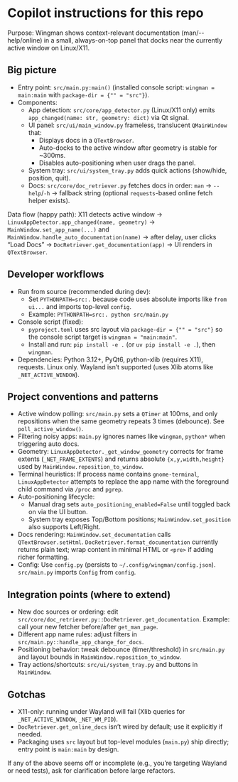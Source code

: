 # Copilot instructions for this repo

Purpose: Wingman shows context-relevant documentation (man/--help/online) in a small, always-on-top panel that docks near the currently active window on Linux/X11.

## Big picture

- Entry point: `src/main.py:main()` (installed console script: `wingman = main:main` with `package-dir = {"" = "src"}`).
- Components:
  - App detection: `src/core/app_detector.py` (Linux/X11 only) emits `app_changed(name: str, geometry: dict)` via Qt signal.
  - UI panel: `src/ui/main_window.py` frameless, translucent `QMainWindow` that:
    - Displays docs in a `QTextBrowser`.
    - Auto-docks to the active window after geometry is stable for ~300ms.
    - Disables auto-positioning when user drags the panel.
  - System tray: `src/ui/system_tray.py` adds quick actions (show/hide, position, quit).
  - Docs: `src/core/doc_retriever.py` fetches docs in order: `man` → `--help`/`-h` → fallback string (optional `requests`-based online fetch helper exists).

Data flow (happy path): X11 detects active window → `LinuxAppDetector.app_changed(name, geometry)` → `MainWindow.set_app_name(...)` and `MainWindow.handle_auto_documentation(name)` → after delay, user clicks “Load Docs” → `DocRetriever.get_documentation(app)` → UI renders in `QTextBrowser`.

## Developer workflows

- Run from source (recommended during dev):
  - Set `PYTHONPATH=src:.` because code uses absolute imports like `from ui...` and imports top-level `config`.
  - Example: `PYTHONPATH=src:. python src/main.py`
- Console script (fixed):
  - `pyproject.toml` uses src layout via `package-dir = {"" = "src"}` so the console script target is `wingman = "main:main"`.
  - Install and run: `pip install -e .` (or `uv pip install -e .`), then `wingman`.
- Dependencies: Python 3.12+, PyQt6, python-xlib (requires X11), requests. Linux only. Wayland isn’t supported (uses Xlib atoms like `_NET_ACTIVE_WINDOW`).

## Project conventions and patterns

- Active window polling: `src/main.py` sets a `QTimer` at 100ms, and only repositions when the same geometry repeats 3 times (debounce). See `poll_active_window()`.
- Filtering noisy apps: `main.py` ignores names like `wingman`, `python*` when triggering auto docs.
- Geometry: `LinuxAppDetector._get_window_geometry` corrects for frame extents (`_NET_FRAME_EXTENTS`) and returns absolute `{x,y,width,height}` used by `MainWindow.reposition_to_window`.
- Terminal heuristics: If process name contains `gnome-terminal`, `LinuxAppDetector` attempts to replace the app name with the foreground child command via `/proc` and `pgrep`.
- Auto-positioning lifecycle:
  - Manual drag sets `auto_positioning_enabled=False` until toggled back on via the UI button.
  - System tray exposes Top/Bottom positions; `MainWindow.set_position` also supports Left/Right.
- Docs rendering: `MainWindow.set_documentation` calls `QTextBrowser.setHtml`. `DocRetriever.format_documentation` currently returns plain text; wrap content in minimal HTML or `<pre>` if adding richer formatting.
- Config: Use `config.py` (persists to `~/.config/wingman/config.json`). `src/main.py` imports `Config` from `config`.

## Integration points (where to extend)

- New doc sources or ordering: edit `src/core/doc_retriever.py::DocRetriever.get_documentation`. Example: call your new fetcher before/after `get_man_page`.
- Different app name rules: adjust filters in `src/main.py::handle_app_change_for_docs`.
- Positioning behavior: tweak debounce (timer/threshold) in `src/main.py` and layout bounds in `MainWindow.reposition_to_window`.
- Tray actions/shortcuts: `src/ui/system_tray.py` and buttons in `MainWindow`.

## Gotchas

- X11-only: running under Wayland will fail (Xlib queries for `_NET_ACTIVE_WINDOW`, `_NET_WM_PID`).
- `DocRetriever.get_online_docs` isn’t wired by default; use it explicitly if needed.
- Packaging uses `src` layout but top-level modules (`main.py`) ship directly; entry point is `main:main` by design.

If any of the above seems off or incomplete (e.g., you’re targeting Wayland or need tests), ask for clarification before large refactors.
